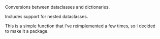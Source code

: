 Conversions between dataclasses and dictionaries.

Includes support for nested dataclasses.

This is a simple function that I've reimplemented a few times, so I decided to make it a package.

